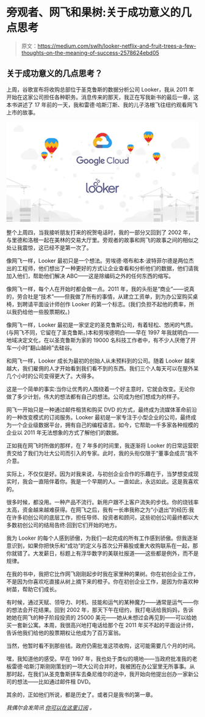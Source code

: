 # 旁观者、网飞和果树:关于成功意义的几点思考

> 原文：<https://medium.com/swlh/looker-netflix-and-fruit-trees-a-few-thoughts-on-the-meaning-of-success-2578624ebd05>

## 关于成功意义的几点思考？

上周，谷歌宣布将收购总部位于圣克鲁斯的数据分析公司 Looker，我从 2011 年开始在这家公司担任各种职务。消息传来的那天，我正在写我新书的最后一章，这本书讲述了 17 年前的一天，我和雷德·哈斯汀斯、我的儿子洛根飞往纽约观看网飞上市的故事。

![](img/dd2970e1fc8dbf93c121b36febd15f99.png)

整个上周四，当我接听朋友打来的祝贺电话时，我的一部分又回到了 2002 年，与里德和洛根一起在美林的交易大厅里。旁观者的故事和网飞的故事之间的相似之处让我震惊，这已经不是第一次了。

像网飞一样，Looker 最初只是一个想法。劳埃德·塔布和本·波特菲尔德是两位杰出的工程师，他们想出了一种更好的方式让企业查看和分析他们的数据，他们请我加入他们，帮助他们解决 ABC——这是除编码之外的任何东西的缩写。

像网飞一样，每个人在开始时都会做一点。2011 年，我的头衔是“商业”——说真的，劳合社是“技术”——但我做了所有的事情，从建立工资单，到为办公室购买桌椅，到聘请平面设计师创作 Looker 的第一个标志。(我们负担不起他的费率，所以我扔给他一些股票期权。)

像网飞一样，Looker 最初是一家坚定的圣克鲁斯公司，有着轻松、悠闲的气质。(与网飞不同，它留在了圣克鲁斯。)本和劳埃德明白——早在 1997 年我就明白——地域决定文化，在以圣克鲁斯为家的 19000 名科技工作者中，有不少人厌倦了开车一小时“翻山越岭”去硅谷。

和网飞一样，Looker 成长为最初的创始人从未预料到的公司。随着 Looker 越来越大，我们雇佣的人才开始看到我们看不到的东西。我们三个人每天可以在屋外呆几个小时的公司变得更大了。大得多。

这是一个简单的事实:当你让优秀的人围绕着一个好主意时，它就会改变。无论你做了多少计划，伟大的想法都有自己的想法。公司成为他们想成为的样子。

网飞一开始只是一种通过邮件租赁和购买 DVD 的方式，最终成为流媒体革命前沿的一种改变模式的订阅服务。Looker 最初是一家专注于小型企业的公司，最终成为一个企业级数据平台，拥有自己的编程语言。如今，它帮助一千多家各种规模的企业以 2011 年无法想象的方式了解他们的数据。

正如我在网飞时所做的那样，在 7 年多的时间里，我逐渐将 Looker 的日常运营职责交给了我们为壮大公司而引入的专家。此时，我的头衔仅限于“董事会成员”我不介意。

实际上，不仅仅是好。因为对我来说，与初创企业合作的乐趣在于，当梦想变成现实时，我会一直陪伴着你。我是一个早期的人。一直如此，永远如此。这是我喜欢的。

很多时候，都没用。一种产品不流行。新用户跟不上客户流失的步伐。你的烧钱率太高，资金越来越难获得。在网飞之后，我有一长串我称之为“小退出”的经历:我在许多初创公司的底层工作，担任导师、投资者和顾问，这些初创公司最终都以大多数初创公司的结局告终:回到它们开始的地方。

我为 Looker 的每个人感到骄傲，为我们一起完成的所有工作感到骄傲。但我逐渐意识到，如果你把快乐和“成功”的定义与首次公开募股或重大收购联系在一起，那你就错了。大发薪日，标题上有浮华数字的美联社报道——这些都是例外，而不是规律。

在我的书中，我把它比作网飞刚刚起步时我在家里种的果树。你在初创企业工作，不是因为你喜欢吃直接从树上摘下来的橙子。你在初创企业工作，是因为你喜欢种树苗，帮助它们成长。

有时候，通过天赋、领导力、时机、技能和运气的某种魔力——通常是运气——你的想法会开花结果。回到 2002 年，那天下午在纽约，我打电话给我妈妈，告诉她她在网飞的种子阶段投资的 25000 美元——她从未想过会再见到——可以给她买一套新公寓。本周，我很高兴地打电话给那个在 2011 年买不起的平面设计师，告诉他我们给他的股票期权让他成为了百万富翁。

当然，他暂时看不到那些钱。政府仍需批准这项收购，这可能需要几个月的时间。

嘿，我知道他的感受。早在 1997 年，我也处于类似的境地——当政府批准我的老板雷德·哈斯汀斯刚刚策划的一项大公司合并时，我被困在办公室里无所事事。从那时起，在我们从圣克鲁斯拼车去桑尼维尔的途中，我开始向他提出创办一家新公司的想法——比如通过邮件租 DVD。

其余的，正如他们所说，都是历史了。或者只是我书的第一章。

*我偶尔会发简讯* [*你可以在这里订阅*](https://www.marcrandolph.com/#footerNewsletter) *。*
